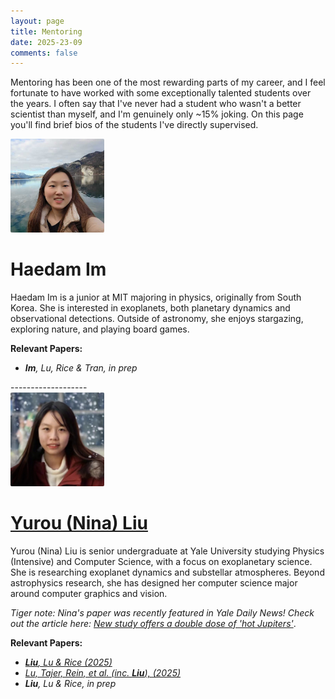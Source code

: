 ```yaml
---
layout: page
title: Mentoring
date: 2025-23-09
comments: false
---
```

Mentoring has been one of the most rewarding parts of my career, and I feel fortunate to have worked with some exceptionally talented students over the years. I often say that I've never had a student who wasn't a better scientist than myself, and I'm genuinely only ~15% joking. On this page you'll find brief bios of the students I've directly supervised.

<div class="feature-row">
  <img src="/images/haedam_im.jpg"
       alt="Haedam!"
       style="width:150px; height:auto; border-radius:2px;">
  <div>
    <h1>Haedam Im</h1>
    <p>
      Haedam Im is a junior at MIT majoring in physics, originally from South Korea. She is interested in exoplanets, both planetary dynamics and observational detections. Outside of astronomy, she enjoys stargazing, exploring nature, and playing board games.
    </p>
    <p><strong>Relevant Papers:</strong></p>
    <ul>
      <li><i><b>Im</b>, Lu, Rice & Tran, in prep</i></li>
    </ul>
  </div>
</div>
-------------------
<div class="feature-row">
  <img src="/images/yurou_liu.jpg"
       alt="Nina!"
       style="width:150px; height:auto; border-radius:2px;">
  <div>
    <h1><a href="https://yurouninaliu.github.io">Yurou (Nina) Liu</a></h1>
    <p>
      Yurou (Nina) Liu is senior undergraduate at Yale University studying Physics (Intensive) and Computer Science, with a focus on exoplanetary science. She is researching exoplanet dynamics and substellar atmospheres. Beyond astrophysics research, she has designed her computer science major around computer graphics and vision.
    </p>
    <p> <i>Tiger note: Nina's paper was recently featured in Yale Daily News! Check out the article here: <a href="https://news.yale.edu/2025/06/18/new-study-offers-double-dose-hot-jupiters">New study offers a double dose of 'hot Jupiters'</a></i>.
    <p><strong>Relevant Papers:</strong></p>
    <ul>
      <li><a href="https://ui.adsabs.harvard.edu/abs/2025ApJ...986..103L/abstract"><i><b>Liu</b>, Lu & Rice (2025)</i></a></li>
      <li><a href="https://ui.adsabs.harvard.edu/abs/2025RNAAS...9..110L/abstract"><i>Lu, Tajer, Rein, et al. (inc. <b>Liu</b>), (2025)</i></a></li>
      <li><i><b>Liu</b>, Lu & Rice, in prep</i></li>
    </ul>
